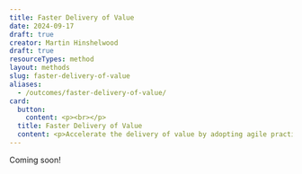 ```yaml
---
title: Faster Delivery of Value
date: 2024-09-17
draft: true
creator: Martin Hinshelwood
draft: true
resourceTypes: method
layout: methods
slug: faster-delivery-of-value
aliases:
  - /outcomes/faster-delivery-of-value/
card:
  button:
    content: <p><br></p>
  title: Faster Delivery of Value
  content: <p>Accelerate the delivery of value by adopting agile practices that reduce time-to-market and improve responsiveness to change.</p>
---
```


Coming soon!
